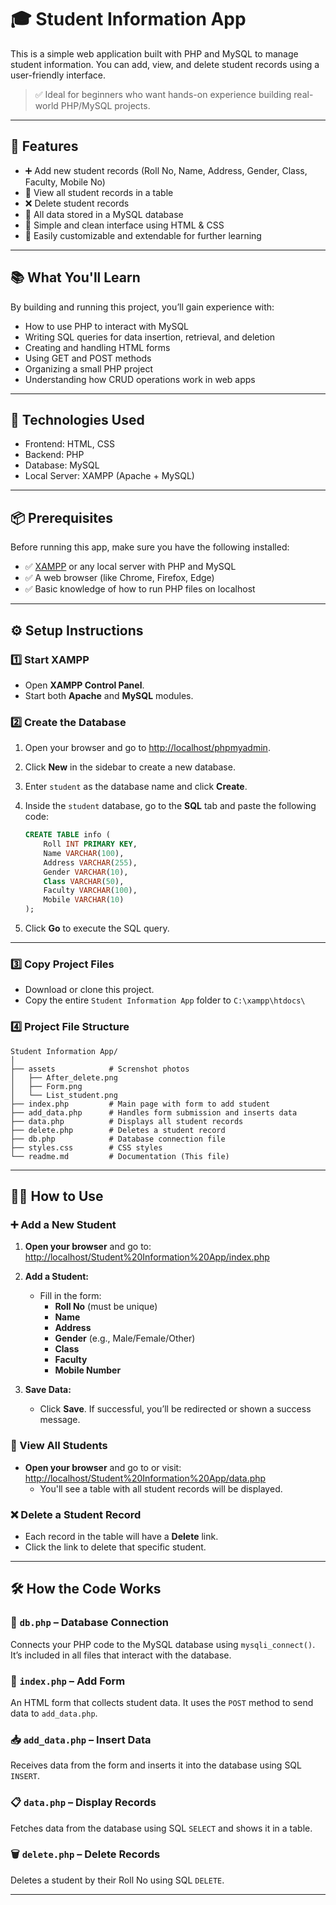 # 🎓 Student Information App

This is a simple web application built with PHP and MySQL to manage student information. You can add, view, and delete student records using a user-friendly interface.
> ✅ Ideal for beginners who want hands-on experience building real-world PHP/MySQL projects.

---

## 🚀 Features

- ➕ Add new student records (Roll No, Name, Address, Gender, Class, Faculty, Mobile No)
- 📄 View all student records in a table
- ❌ Delete student records
- 💾 All data stored in a MySQL database
- 🎨 Simple and clean interface using HTML & CSS
- 🔗 Easily customizable and extendable for further learning

---

## 📚 What You'll Learn
By building and running this project, you’ll gain experience with:
- How to use PHP to interact with MySQL
- Writing SQL queries for data insertion, retrieval, and deletion
- Creating and handling HTML forms
- Using GET and POST methods
- Organizing a small PHP project
- Understanding how CRUD operations work in web apps

---

## 🧰 Technologies Used
- Frontend: HTML, CSS
- Backend: PHP
- Database: MySQL
- Local Server: XAMPP (Apache + MySQL)

---

## 📦 Prerequisites

Before running this app, make sure you have the following installed:
- ✅ [XAMPP](https://www.apachefriends.org/) or any local server with PHP and MySQL
- ✅ A web browser (like Chrome, Firefox, Edge)
- ✅ Basic knowledge of how to run PHP files on localhost

---

## ⚙️ Setup Instructions

### 1️⃣ Start XAMPP

- Open **XAMPP Control Panel**.
- Start both **Apache** and **MySQL** modules.

### 2️⃣ Create the Database

1. Open your browser and go to [http://localhost/phpmyadmin](http://localhost/phpmyadmin).
2. Click **New** in the sidebar to create a new database.
3. Enter `student` as the database name and click **Create**.
4. Inside the `student` database, go to the **SQL** tab and paste the following code:

    ```sql
    CREATE TABLE info (
        Roll INT PRIMARY KEY,
        Name VARCHAR(100),
        Address VARCHAR(255),
        Gender VARCHAR(10),
        Class VARCHAR(50),
        Faculty VARCHAR(100),
        Mobile VARCHAR(10)
    );
    ```
5. Click **Go** to execute the SQL query.

---

### 3️⃣ Copy Project Files

- Download or clone this project.
- Copy the entire `Student Information App` folder to `C:\xampp\htdocs\`

### 4️⃣ Project File Structure

```
Student Information App/
│
├── assets            # Screnshot photos
│   ├── After_delete.png
│   ├── Form.png
│   └── List_student.png
├── index.php         # Main page with form to add student
├── add_data.php      # Handles form submission and inserts data
├── data.php          # Displays all student records
├── delete.php        # Deletes a student record
├── db.php            # Database connection file
├── styles.css        # CSS styles
└── readme.md         # Documentation (This file)
```

---

## 🧑‍🏫 How to Use

### ➕ Add a New Student

1. **Open your browser** and go to:  
   [http://localhost/Student%20Information%20App/index.php](http://localhost/Student%20Information%20App/index.php)

2. **Add a Student:**  
   - Fill in the form:
        - **Roll No** (must be unique)
        - **Name**
        - **Address**
        - **Gender** (e.g., Male/Female/Other)
        - **Class**
        - **Faculty**
        - **Mobile Number**

3. **Save Data:**
    - Click **Save**. If successful, you’ll be redirected or shown a success message.

### 📄 View All Students
- **Open your browser** and go to or visit:
     [http://localhost/Student%20Information%20App/data.php](http://localhost/Student%20Information%20App/data.php)
     - You'll see a table with all student records will be displayed.

### ❌ Delete a Student Record
   - Each record in the table will have a **Delete** link.
   - Click the link to delete that specific student.

---

## 🛠️ How the Code Works

### 🔗 `db.php` – Database Connection
Connects your PHP code to the MySQL database using `mysqli_connect()`. It’s included in all files that interact with the database.

### 🧾 `index.php` – Add Form
An HTML form that collects student data. It uses the `POST` method to send data to `add_data.php`.

### 📥 `add_data.php` – Insert Data
Receives data from the form and inserts it into the database using SQL `INSERT`.

### 📋 `data.php` – Display Records
Fetches data from the database using SQL `SELECT` and shows it in a table.

### 🗑️ `delete.php` – Delete Records
Deletes a student by their Roll No using SQL `DELETE`.

---
